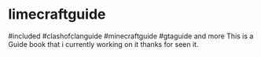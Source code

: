 # limecraftguide 
#included 
#clashofclanguide
#minecraftguide
#gtaguide and more
This is a Guide book that i currently working on it thanks for seen it.
